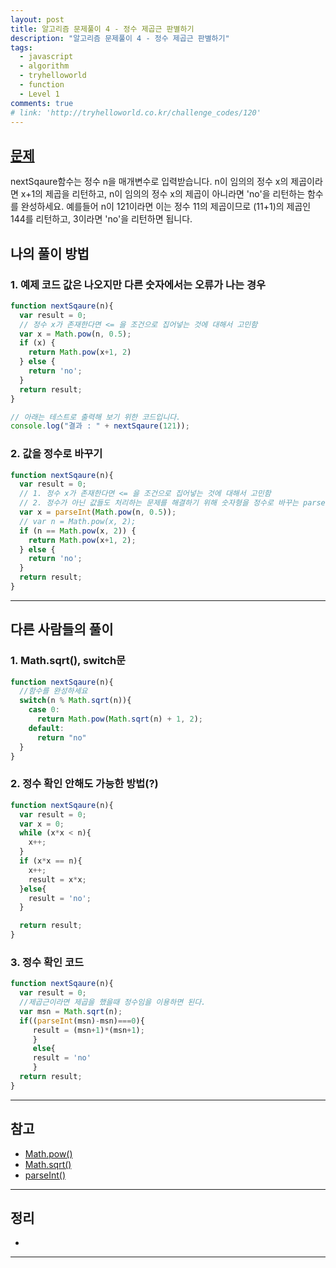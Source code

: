 ```yaml
---
layout: post
title: 알고리즘 문제풀이 4 - 정수 제곱근 판별하기
description: "알고리즘 문제풀이 4 - 정수 제곱근 판별하기"
tags:
  - javascript
  - algorithm
  - tryhelloworld
  - function
  - Level 1
comments: true
# link: 'http://tryhelloworld.co.kr/challenge_codes/120'
---
```


## [문제](http://tryhelloworld.co.kr/challenge_codes/120)

nextSqaure함수는 정수 n을 매개변수로 입력받습니다. n이 임의의 정수 x의 제곱이라면 x+1의 제곱을 리턴하고, n이 임의의 정수 x의 제곱이 아니라면 'no'을 리턴하는 함수를 완성하세요. 예를들어 n이 121이라면 이는 정수 11의 제곱이므로 (11+1)의 제곱인 144를 리턴하고, 3이라면 'no'을 리턴하면 됩니다.

## 나의 풀이 방법

### 1. 예제 코드 값은 나오지만 다른 숫자에서는 오류가 나는 경우
```javascript
function nextSqaure(n){
  var result = 0;
  // 정수 x가 존재한다면 <= 을 조건으로 집어넣는 것에 대해서 고민함
  var x = Math.pow(n, 0.5);
  if (x) {
    return Math.pow(x+1, 2)
  } else {
    return 'no';
  }
  return result;
}

// 아래는 테스트로 출력해 보기 위한 코드입니다.
console.log("결과 : " + nextSqaure(121));
```

### 2. 값을 정수로 바꾸기

```javascript
function nextSqaure(n){
  var result = 0;
  // 1. 정수 x가 존재한다면 <= 을 조건으로 집어넣는 것에 대해서 고민함
  // 2. 정수가 아닌 값들도 처리하는 문제를 해결하기 위해 숫자형을 정수로 바꾸는 parseInt()를 사용
  var x = parseInt(Math.pow(n, 0.5));
  // var n = Math.pow(x, 2);
  if (n == Math.pow(x, 2)) {
    return Math.pow(x+1, 2);
  } else {
    return 'no';
  }
  return result;
}
```
------

## 다른 사람들의 풀이

### 1. Math.sqrt(), switch문 

```javascript
function nextSqaure(n){
  //함수를 완성하세요
  switch(n % Math.sqrt(n)){
    case 0:
      return Math.pow(Math.sqrt(n) + 1, 2);
    default:
      return "no"
  }
}
```

### 2. 정수 확인 안해도 가능한 방법(?)

```javascript
function nextSqaure(n){
  var result = 0;
  var x = 0;
  while (x*x < n){
    x++;
  }
  if (x*x == n){
    x++;
    result = x*x; 
  }else{
    result = 'no';
  }

  return result;
}
```

### 3. 정수 확인 코드

```javascript
function nextSqaure(n){
  var result = 0;
  //제곱근이라면 제곱을 했을때 정수임을 이용하면 된다.
  var msn = Math.sqrt(n);
  if((parseInt(msn)-msn)===0){
     result = (msn+1)*(msn+1);
     }
     else{
     result = 'no'
     }
  return result;
}
```

------

## 참고

* [Math.pow()](https://developer.mozilla.org/en-US/docs/Web/JavaScript/Reference/Global_Objects/Math/pow)
* [Math.sqrt()](https://developer.mozilla.org/en-US/docs/Web/JavaScript/Reference/Global_Objects/Math/sqrt)
* [parseInt()](https://developer.mozilla.org/ko/docs/Web/JavaScript/Reference/Global_Objects/parseInt)

------

## 정리

* 

------